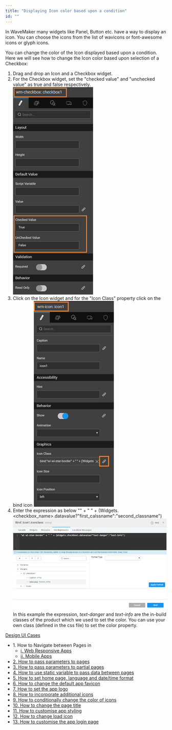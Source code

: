 ```yaml
---
title: "Displaying Icon color based upon a condition"
id: ""
---
```


In WaveMaker many widgets like Panel, Button etc. have a way to display an icon. You can choose the icons from the list of wavicons or font-awesome icons or glyph icons.

You can change the color of the Icon displayed based upon a condition. Here we will see how to change the Icon color based upon selection of a Checkbox:

1. Drag and drop an Icon and a Checkbox widget.
2. For the Checkbox widget, set the "checked value" and "unchecked value" as true and false respectively. [![](../assets/icon_color1.png)](../assets/icon_color1.png)
3. Click on the Icon widget and for the "Icon Class" property click on the bind icon [![](../assets/icon_color2.png)](../assets/icon_color2.png)
4. Enter the expression as below "<glyph class name>" + " " + (Widgets.<checkbox\_name>.datavalue?"first\_calssname":"second\_classname") [![](../assets/icon_color3.png)](../assets/icon_color3.png) In this example the expression, _text-danger_ and _text-info_ are the in-build classes of the product which we used to set the color. You can use your own class (defined in the css file) to set the color property.

[Design UI Cases](/learn/app-development/ui-design/use-cases-ui-design/)

- 1\. How to Navigate between Pages in
    - [i. Web Responsive Apps](/learn/responsive-web/web-ui-design/#page-navigation)
    - [ii. Mobile Apps](/learn/hybrid-mobile/mobile-page-concepts/#page-navigation-actions)
- [2\. How to pass parameters to pages](/learn/how-tos/passing-parameters-pages/)
- [3\. How to pass parameters to partial pages](/learn/how-tos/passing-parameters-partial-page/)
- [4\. How to use static variable to pass data between pages](/learn/how-tos/use-static-variable-pass-data-pages/)
- [5\. How to set home page, language and date/time format](/learn/how-tos/setting-language-date-format/)
- [6\. How to change the default app favicon](/learn/how-tos/changing-default-favicon/)
- [7\. How to set the app logo](/learn/how-tos/changing-app-logo/)
- [8\. How to incorporate additional icons](/learn/how-tos/incorporating-additional-icons/)
- [9\. How to conditionally change the color of icons](/learn/how-tos/displaying-icon-color-based-upon-condition/)
- [10\. How to change the page title](/learn/how-tos/changing-page-title/)
- [11\. How to customise app styling](/learn/how-tos/customise-app-style/)
- [12\. How to change load icon](learn/how-tos/change-icon-global-spinner/)
- [13\. How to customise the app login page](/learn/how-tos/customise-login-page/)
